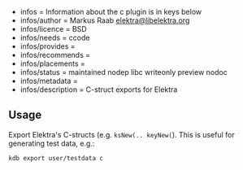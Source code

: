 - infos = Information about the c plugin is in keys below
- infos/author = Markus Raab <elektra@libelektra.org>
- infos/licence = BSD
- infos/needs = ccode
- infos/provides =
- infos/recommends =
- infos/placements =
- infos/status = maintained nodep libc writeonly preview nodoc
- infos/metadata =
- infos/description = C-struct exports for Elektra

## Usage

Export Elektra's C-structs (e.g. `ksNew(.. keyNew(`). This is
useful for generating test data, e.g.:

	kdb export user/testdata c

